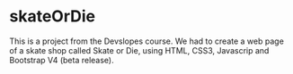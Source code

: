 # skateOrDie
This is a project from the Devslopes course. We had to create a web page of a skate shop called Skate or Die, using HTML, CSS3, Javascrip and Bootstrap V4 (beta release). 

